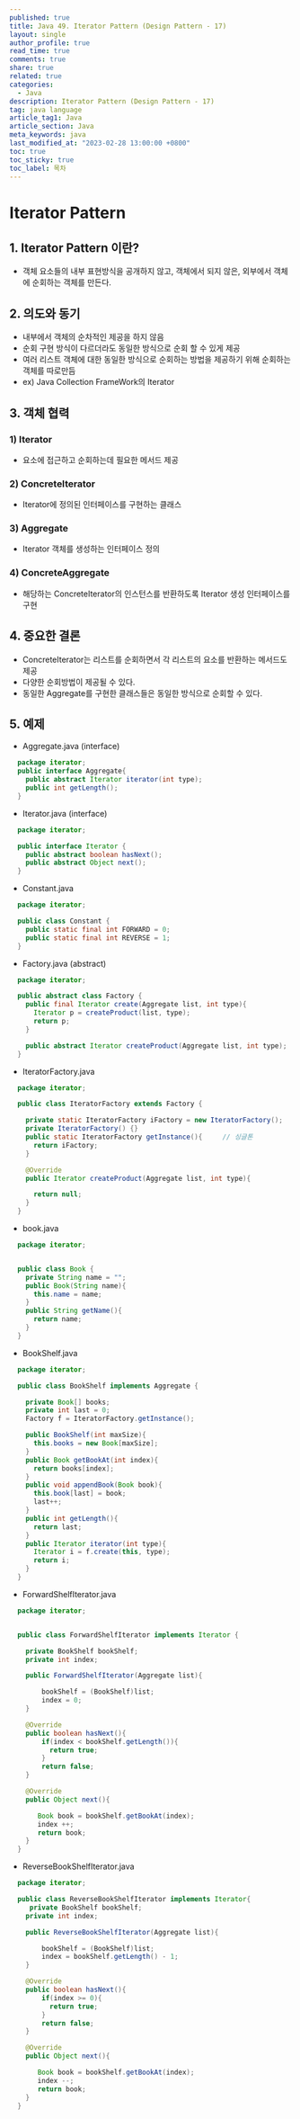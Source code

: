 ```yaml
---
published: true
title: Java 49. Iterator Pattern (Design Pattern - 17)
layout: single
author_profile: true
read_time: true
comments: true
share: true
related: true
categories:
  - Java
description: Iterator Pattern (Design Pattern - 17)
tag: java language
article_tag1: Java
article_section: Java
meta_keywords: java
last_modified_at: "2023-02-28 13:00:00 +0800"
toc: true
toc_sticky: true
toc_label: 목차
---
```


# Iterator Pattern

## 1. Iterator Pattern 이란?

- 객체 요소들의 내부 표현방식을 공개하지 않고, 객체에서 되지 않은, 외부에서 객체에 순회하는 객체를 만든다.

## 2. 의도와 동기

- 내부에서 객체의 순차적인 제공을 하지 않음
- 순회 구현 방식이 다르더라도 동일한 방식으로 순회 할 수 있게 제공
- 여러 리스트 객체에 대한 동일한 방식으로 순회하는 방법을 제공하기 위해 순회하는 객체를 따로만듬
- ex) Java Collection FrameWork의 Iterator

## 3. 객체 협력

### 1) Iterator

- 요소에 접근하고 순회하는데 필요한 메서드 제공

### 2) ConcreteIterator

- Iterator에 정의된 인터페이스를 구현하는 클래스

### 3) Aggregate

- Iterator 객체를 생성하는 인터페이스 정의

### 4) ConcreteAggregate

- 해당하는 ConcreteIterator의 인스턴스를 반환하도록 Iterator 생성 인터페이스를 구현

## 4. 중요한 결론

- ConcreteIterator는 리스트를 순회하면서 각 리스트의 요소를 반환하는 메서드도 제공
- 다양한 순회방법이 제공될 수 있다.
- 동일한 Aggregate를 구현한 클래스들은 동일한 방식으로 순회할 수 있다.

## 5. 예제

- Aggregate.java (interface)

```java
  package iterator;
  public interface Aggregate{
    public abstract Iterator iterator(int type);
    public int getLength();
  }
```

- Iterator.java (interface)

```java
  package iterator;

  public interface Iterator {
    public abstract boolean hasNext();
    public abstract Object next();
  }
```

- Constant.java

```java
  package iterator;

  public class Constant {
    public static final int FORWARD = 0;
    public static final int REVERSE = 1;
  }
```

- Factory.java (abstract)

```java
  package iterator;

  public abstract class Factory {
    public final Iterator create(Aggregate list, int type){
      Iterator p = createProduct(list, type);
      return p;
    }

    public abstract Iterator createProduct(Aggregate list, int type);
  }
```

- IteratorFactory.java

```java
  package iterator;

  public class IteratorFactory extends Factory {

    private static IteratorFactory iFactory = new IteratorFactory();
    private IteratorFactory() {}
    public static IteratorFactory getInstance(){     // 싱글톤
      return iFactory;
    }

    @Override
    public Iterator createProduct(Aggregate list, int type){

      return null;
    }
  }
```

- book.java

```java
  package iterator;


  public class Book {
    private String name = "";
    public Book(String name){
      this.name = name;
    }
    public String getName(){
      return name;
    }
  }
```

- BookShelf.java

```java
  package iterator;

  public class BookShelf implements Aggregate {

    private Book[] books;
    private int last = 0;
    Factory f = IteratorFactory.getInstance();

    public BookShelf(int maxSize){
      this.books = new Book[maxSize];
    }
    public Book getBookAt(int index){
      return books[index];
    }
    public void appendBook(Book book){
      this.book[last] = book;
      last++;
    }
    public int getLength(){
      return last;
    }
    public Iterator iterator(int type){
      Iterator i = f.create(this, type);
      return i;
    }
  }
```

- ForwardShelfIterator.java

```java
  package iterator;


  public class ForwardShelfIterator implements Iterator {

    private BookShelf bookShelf;
    private int index;

    public ForwardShelfIterator(Aggregate list){

        bookShelf = (BookShelf)list;
        index = 0;
    }

    @Override
    public boolean hasNext(){
        if(index < bookShelf.getLength()){
          return true;
        }
        return false;
    }

    @Override
    public Object next(){

       Book book = bookShelf.getBookAt(index);
       index ++;
       return book;
    }
  }
```

- ReverseBookShelfIterator.java

```java
  package iterator;

  public class ReverseBookShelfIterator implements Iterator{
     private BookShelf bookShelf;
    private int index;

    public ReverseBookShelfIterator(Aggregate list){

        bookShelf = (BookShelf)list;
        index = bookShelf.getLength() - 1;
    }

    @Override
    public boolean hasNext(){
        if(index >= 0){
          return true;
        }
        return false;
    }

    @Override
    public Object next(){

       Book book = bookShelf.getBookAt(index);
       index --;
       return book;
    }
  }
```
